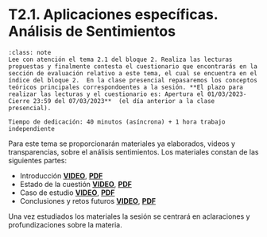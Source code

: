 
T2.1. Aplicaciones específicas. Análisis de Sentimientos
====================================

```{admonition} Nota
:class: note
Lee con atención el tema 2.1 del bloque 2. Realiza las lecturas propuestas y finalmente contesta el cuestionario que encontrarás en la sección de evaluación relativo a este tema, el cual se encuentra en el índice del bloque 2.  En la clase presencial repasaremos los conceptos teóricos principales correspondoentes a la sesión. **El plazo para realizar las lecturas y el cuestionario es: Apertura el 01/03/2023- Cierre 23:59 del 07/03/2023**  (el día anterior a la clase presencial).

Tiempo de dedicación: 40 minutos (asíncrona) + 1 hora trabajo independiente
```

Para este tema se proporcionarán materiales ya elaborados, videos y transparencias, sobre el análisis sentimientos.
Los materiales constan de las siguientes partes:
- Introducción [**VIDEO**](https://drive.google.com/file/d/1ZHa884nnyJTwjkhDh7o69l1kM5w9J0vE/view?usp=sharing),  [**PDF**](https://drive.google.com/file/d/1CFkyCLRI-6RGWrIZCjRoNJelnbkMAGET/view?usp=sharing)
- Estado de la cuestión [**VIDEO**](https://drive.google.com/file/d/13hSHNSBWPQOJWDCPhZkJgV4TfekkRbqT/view?usp=sharing), [**PDF**](https://drive.google.com/file/d/1eYo31TDzB6gCxOG3ajUabzpAN_l1ETAD/view?usp=sharing)
- Caso de estudio [**VIDEO**](https://drive.google.com/file/d/1_Syz-Pq0P6CqhOjTaGBIv-xC8hU1j4Wd/view?usp=sharing), [**PDF**](https://drive.google.com/file/d/1bR2ukCQaAqBzMHfKShRI6Uwxt-bOe5sU/view?usp=sharing)
- Conclusiones y retos futuros [**VIDEO**](https://drive.google.com/file/d/16AoFiKUkgJ2IRjUbw9d2Zo6clJMiuTzc/view?usp=sharing), [**PDF**](https://drive.google.com/file/d/12Ef8ASFmc_Hq_gCd9IDjsTKOkbLKN0DG/view?usp=sharing)

Una vez estudiados los materiales la sesión se centrará en aclaraciones y profundizaciones sobre la materia.
